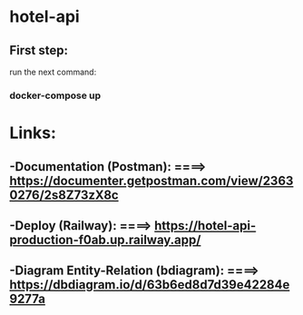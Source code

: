 # hotel-api

## First step: 
run the next command:

### docker-compose up

# Links:
## -Documentation (Postman): ====> https://documenter.getpostman.com/view/23630276/2s8Z73zX8c
## -Deploy (Railway): ====> https://hotel-api-production-f0ab.up.railway.app/
## -Diagram Entity-Relation (bdiagram): ====> https://dbdiagram.io/d/63b6ed8d7d39e42284e9277a
